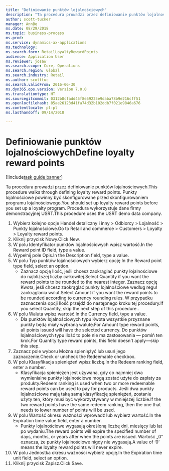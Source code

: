 ```yaml
--- 
title: "Definiowanie punktów lojalnościowych"
description: "Ta procedura prowadzi przez definiowanie punktów lojalnościowych."
author: scott-tucker
manager: AnnBe
ms.date: 08/29/2018
ms.topic: business-process
ms.prod: 
ms.service: dynamics-ax-applications
ms.technology: 
ms.search.form: RetailLoyaltyRewardPoints
audience: Application User
ms.reviewer: josaw
ms.search.scope: Core, Operations
ms.search.region: Global
ms.search.industry: Retail
ms.author: scotttuc
ms.search.validFrom: 2016-06-30
ms.dyn365.ops.version: Version 7.0.0
ms.translationtype: HT
ms.sourcegitcommit: 0312b8cfadd45f8e59225e9daba78b9e216cff51
ms.openlocfilehash: 85ae26123d41fa74d32b102ddb7f021e9846a676
ms.contentlocale: pl-pl
ms.lasthandoff: 09/14/2018

---
```

# <a name="define-loyalty-reward-points"></a><span data-ttu-id="d3e8c-103">Definiowanie punktów lojalnościowych</span><span class="sxs-lookup"><span data-stu-id="d3e8c-103">Define loyalty reward points</span></span>

[!include[task guide banner](../includes/task-guide-banner.md)]

<span data-ttu-id="d3e8c-104">Ta procedura prowadzi przez definiowanie punktów lojalnościowych.</span><span class="sxs-lookup"><span data-stu-id="d3e8c-104">This procedure walks through defining loyalty reward points.</span></span> <span data-ttu-id="d3e8c-105">Punkty lojalnościowe powinny być skonfigurowane przed skonfigurowaniem programu lojalnościowego.</span><span class="sxs-lookup"><span data-stu-id="d3e8c-105">You should set up loyalty reward points before you set up a loyalty program.</span></span> <span data-ttu-id="d3e8c-106">Procedura wykorzystuje dane firmy demonstracyjnej USRT.</span><span class="sxs-lookup"><span data-stu-id="d3e8c-106">This procedure uses the USRT demo data company.</span></span>

1. <span data-ttu-id="d3e8c-107">Wybierz kolejno opcje Handel detaliczny i inny > Odbiorcy > Lojalność > Punkty lojalnościowe.</span><span class="sxs-lookup"><span data-stu-id="d3e8c-107">Go to Retail and commerce > Customers > Loyalty > Loyalty reward points.</span></span>
2. <span data-ttu-id="d3e8c-108">Kliknij przycisk Nowy.</span><span class="sxs-lookup"><span data-stu-id="d3e8c-108">Click New.</span></span>
3. <span data-ttu-id="d3e8c-109">W polu Identyfikator punktów lojalnościowych wpisz wartość.</span><span class="sxs-lookup"><span data-stu-id="d3e8c-109">In the Reward point ID field, type a value.</span></span>
4. <span data-ttu-id="d3e8c-110">Wypełnij pole Opis.</span><span class="sxs-lookup"><span data-stu-id="d3e8c-110">In the Description field, type a value.</span></span>
5. <span data-ttu-id="d3e8c-111">W polu Typ punktów lojalnościowych wybierz opcję.</span><span class="sxs-lookup"><span data-stu-id="d3e8c-111">In the Reward point type field, select an option.</span></span>
    * <span data-ttu-id="d3e8c-112">Zaznacz opcję Ilość, jeśli chcesz zaokrąglać punkty lojalnościowe do najbliższej liczby całkowitej.</span><span class="sxs-lookup"><span data-stu-id="d3e8c-112">Select Quantity if you want the reward points to be rounded to the nearest integer.</span></span> <span data-ttu-id="d3e8c-113">Zaznacz opcję Kwota, jeśli chcesz zaokrąglać punkty lojalnościowe według reguł zaokrąglania walut.</span><span class="sxs-lookup"><span data-stu-id="d3e8c-113">Select Amount if you want the reward points to be rounded according to currency rounding rules.</span></span> <span data-ttu-id="d3e8c-114">W przypadku zaznaczenia opcji Ilość przejdź do następnego kroku tej procedury.</span><span class="sxs-lookup"><span data-stu-id="d3e8c-114">If you select Quantity, skip the next step of this procedure..</span></span>  
6. <span data-ttu-id="d3e8c-115">W polu Waluta wpisz wartość.</span><span class="sxs-lookup"><span data-stu-id="d3e8c-115">In the Currency field, type a value.</span></span>
    * <span data-ttu-id="d3e8c-116">Dla punktów lojalnościowych typu Kwota wszystkie przyznane punkty będą miały wybraną walutę.</span><span class="sxs-lookup"><span data-stu-id="d3e8c-116">For Amount type reward points, all points issued will have the selected currency.</span></span> <span data-ttu-id="d3e8c-117">Do punktów lojalnościowych typu Ilość to pole nie ma zastosowania — pomiń ten krok.</span><span class="sxs-lookup"><span data-stu-id="d3e8c-117">For Quantity type reward points, this field doesn't apply—skip this step.</span></span>  
7. <span data-ttu-id="d3e8c-118">Zaznacz pole wyboru Można spieniężyć lub usuń jego zaznaczenie.</span><span class="sxs-lookup"><span data-stu-id="d3e8c-118">Check or uncheck the Redeemable checkbox.</span></span>
8. <span data-ttu-id="d3e8c-119">W polu Klasyfikacja spieniężeń wpisz liczbę.</span><span class="sxs-lookup"><span data-stu-id="d3e8c-119">In the Redeem ranking field, enter a number.</span></span>
    * <span data-ttu-id="d3e8c-120">Klasyfikacja spieniężeń jest używana, gdy co najmniej dwa wymienialne punkty lojalnościowe mogą zostać użyte do zapłaty za produkty.</span><span class="sxs-lookup"><span data-stu-id="d3e8c-120">Redeem ranking is used when two or more redeemable reward points can be used to pay for products.</span></span> <span data-ttu-id="d3e8c-121">Jeśli dwa punkty lojalnościowe mają taką samą klasyfikację spieniężeń, zostanie użyty ten, który musi być wykorzystywany w mniejszej liczbie.</span><span class="sxs-lookup"><span data-stu-id="d3e8c-121">If the two reward points have the same redeem ranking, then the one that needs to lower number of points will be used.</span></span>  
9. <span data-ttu-id="d3e8c-122">W polu Wartość okresu ważności wprowadź lub wybierz wartość.</span><span class="sxs-lookup"><span data-stu-id="d3e8c-122">In the Expiration time value field, enter a number.</span></span>
    * <span data-ttu-id="d3e8c-123">Punkty lojalnościowe wygasają określoną liczbę dni, miesięcy lub lat po wydaniu.</span><span class="sxs-lookup"><span data-stu-id="d3e8c-123">The reward points will expire the specified number of days, months, or years after when the points are issued.</span></span> <span data-ttu-id="d3e8c-124">Wartość „0” oznacza, że punkty lojalnościowe nigdy nie wygasają.</span><span class="sxs-lookup"><span data-stu-id="d3e8c-124">A value of ‘0’ means the loyalty reward points will never expire.</span></span>  
10. <span data-ttu-id="d3e8c-125">W polu Jednostka okresu ważności wybierz opcję.</span><span class="sxs-lookup"><span data-stu-id="d3e8c-125">In the Expiration time unit field, select an option.</span></span>
11. <span data-ttu-id="d3e8c-126">Kliknij przycisk Zapisz.</span><span class="sxs-lookup"><span data-stu-id="d3e8c-126">Click Save.</span></span>


